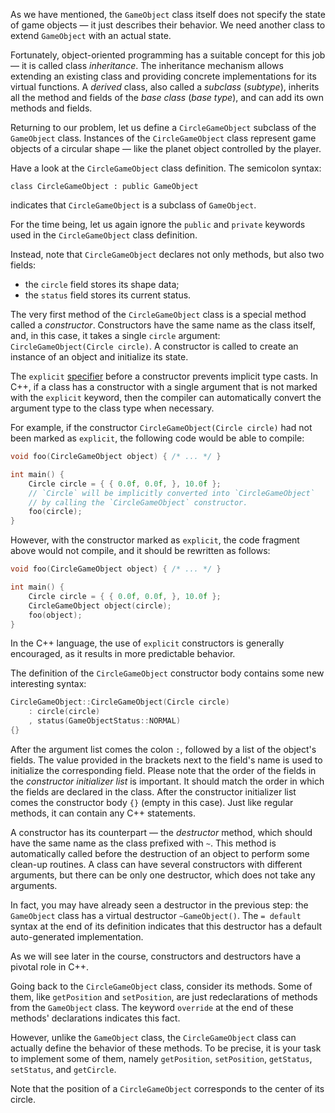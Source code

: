 As we have mentioned, the `GameObject` class itself
does not specify the state of game objects — it just describes their behavior.
We need another class to extend `GameObject` with an actual state.

Fortunately, object-oriented programming has a suitable concept for this job —
it is called class _inheritance_.
The inheritance mechanism allows extending an existing class
and providing concrete implementations for its virtual functions.
A _derived_ class, also called a _subclass_ (_subtype_),
inherits all the method and fields of the _base class_ (_base type_),
and can add its own methods and fields.

Returning to our problem, let us define
a `CircleGameObject` subclass of the `GameObject` class.
Instances of the `CircleGameObject` class represent
game objects of a circular shape — like the planet object controlled by the player.

Have a look at the `CircleGameObject` class definition.
The semicolon syntax:

```
class CircleGameObject : public GameObject
```

indicates that `CircleGameObject` is a subclass of `GameObject`.

For the time being, let us again ignore the `public` and `private` keywords
used in the `CircleGameObject` class definition.

Instead, note that `CircleGameObject` declares not only methods, but also two fields:
* the `circle` field stores its shape data;
* the `status` field stores its current status.

The very first method of the `CircleGameObject` class is a special method called a _constructor_.
Constructors have the same name as the class itself,
and, in this case, it takes a single `circle` argument: `CircleGameObject(Circle circle)`.
A constructor is called to create an instance of an object and initialize its state.

<div class="hint">

The `explicit` [specifier](https://en.cppreference.com/w/cpp/language/explicit) 
before a constructor prevents implicit type casts.
In C++, if a class has a constructor with a single argument 
that is not marked with the `explicit` keyword, 
then the compiler can automatically convert the argument type to the class type
when necessary. 

For example, if the constructor `CircleGameObject(Circle circle)` had not been 
marked as `explicit`, the following code would be able to compile:

```c++
void foo(CircleGameObject object) { /* ... */ }

int main() {
    Circle circle = { { 0.0f, 0.0f, }, 10.0f };
    // `Circle` will be implicitly converted into `CircleGameObject`
    // by calling the `CircleGameObject` constructor.
    foo(circle);
}
```

However, with the constructor marked as `explicit`, the code fragment above would not compile,
and it should be rewritten as follows:

```c++
void foo(CircleGameObject object) { /* ... */ }

int main() {
    Circle circle = { { 0.0f, 0.0f, }, 10.0f };
    CircleGameObject object(circle);
    foo(object);
}
```

In the C++ language, the use of `explicit` constructors is generally encouraged, 
as it results in more predictable behavior. 

</div>

The definition of the `CircleGameObject` constructor body contains some new interesting syntax:

```c++
CircleGameObject::CircleGameObject(Circle circle)
    : circle(circle)
    , status(GameObjectStatus::NORMAL)
{}
```

After the argument list comes the colon `:`, followed by a list of the object's fields.
The value provided in the brackets next to the field's name is used to initialize the corresponding field.
Please note that the order of the fields in the _constructor initializer list_ is important.
It should match the order in which the fields are declared in the class.
After the constructor initializer list comes the constructor body `{}` (empty in this case).
Just like regular methods, it can contain any C++ statements.

A constructor has its counterpart — the _destructor_ method,
which should have the same name as the class prefixed with `~`.
This method is automatically called before the destruction of an object to perform some clean-up routines.
A class can have several constructors with different arguments,
but there can be only one destructor, which does not take any arguments.

In fact, you may have already seen a destructor in the previous step:
the `GameObject` class has a virtual destructor `~GameObject()`.
The `= default` syntax at the end of its definition indicates that
this destructor has a default auto-generated implementation.

As we will see later in the course, constructors and destructors have a pivotal role in C++.

Going back to the `CircleGameObject` class, consider its methods.
Some of them, like `getPosition` and `setPosition`, are just redeclarations of methods from the `GameObject` class.
The keyword `override` at the end of these methods' declarations indicates this fact.

However, unlike the `GameObject` class, the `CircleGameObject` class can actually define the behavior of these methods.
To be precise, it is your task to implement some of them,
namely `getPosition`, `setPosition`, `getStatus`, `setStatus`, and `getCircle`.

<div class="hint">

Note that the position of a `CircleGameObject` corresponds to the center of its circle.

</div>

